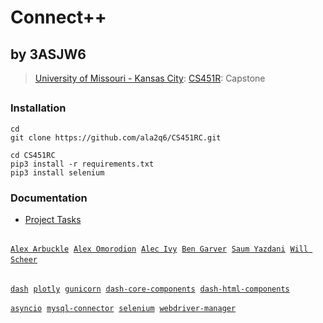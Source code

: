 # Connect++
## by 3ASJW6
> [University of Missouri - Kansas City](https://www.umkc.edu): [CS451R](https://catalog.umkc.edu/search/?P=COMP-SCI%20451R): Capstone
##

### Installation
```
cd
git clone https://github.com/ala2q6/CS451RC.git

cd CS451RC
pip3 install -r requirements.txt
pip3 install selenium
```

### Documentation
- [Project Tasks](https://docs.google.com/spreadsheets/d/1rk1D6glzpyutGslDa5x_9msDrRLtPADTG6zyg1uvzUY/edit?usp=sharing)

##
[`Alex Arbuckle`](https://github.com/orgs/3ACWJ6/people/ala2q6)&nbsp; [`Alex Omorodion`](https://github.com/orgs/3ACWJ6/people/alexanderomorodion)&nbsp; [`Alec Ivy`](https://github.com/orgs/3ACWJ6/people/awiy87)&nbsp; [`Ben Garver`](https://github.com/orgs/3ACWJ6/people/BLGFQY)&nbsp; [`Saum Yazdani`](https://github.com/orgs/3ACWJ6/people/SaumYazdani)&nbsp; [`Will Scheer`](https://github.com/orgs/3ACWJ6/people/willscheer1)&nbsp;

##
[`dash`](https://pypi.org/project/dash/)&nbsp; [`plotly`](https://pypi.org/project/plotly/)&nbsp; [`gunicorn`]()&nbsp;  [`dash-core-components`](https://pypi.org/project/dash-core-components/)&nbsp; [`dash-html-components`](https://pypi.org/project/dash-html-components/)&nbsp;

[`asyncio`](https://pypi.org/project/asyncio/)&nbsp; [`mysql-connector`](https://pypi.org/project/mysql-connector/)&nbsp; [`selenium`](https://pypi.org/project/selenium/)&nbsp; [`webdriver-manager`](https://pypi.org/project/webdriver-manager/)
